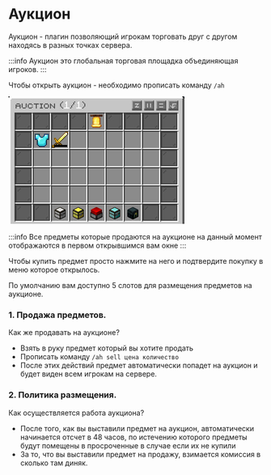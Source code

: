 # Аукцион

Аукцион - плагин позволяющий игрокам торговать друг с другом находясь в разных точках сервера.&#x20;

:::info
Аукцион это глобальная торговая площадка объединяющая игроков.
:::

Чтобы открыть аукцион - необходимо прописать команду `/ah`

![](./img/ah-main.jpg)

:::info
Все предметы которые продаются на аукционе на данный момент отображаются в первом открывшимся вам окне
:::

Чтобы купить предмет просто нажмите на него и подтвердите покупку в меню которое открылось.

По умолчанию вам доступно 5 слотов для размещения предметов на аукционе.

### 1. Продажа предметов.

Как же продавать на аукционе?

* Взять в руку предмет который вы хотите продать
* Прописать команду `/ah sell цена количество`
* После этих действий предмет автоматически попадет на аукцион и будет виден всем игрокам на сервере.

### 2. Политика размещения.

Как осуществляется работа аукциона?

* После того, как вы выставили предмет на аукцион, автоматически начинается отсчет в 48 часов, по истечению которого предметы будут помещены в просроченные в случае если их не купили
* За то, что вы выставили предмет на продажу, взимается комиссия в сколько там диняк.
